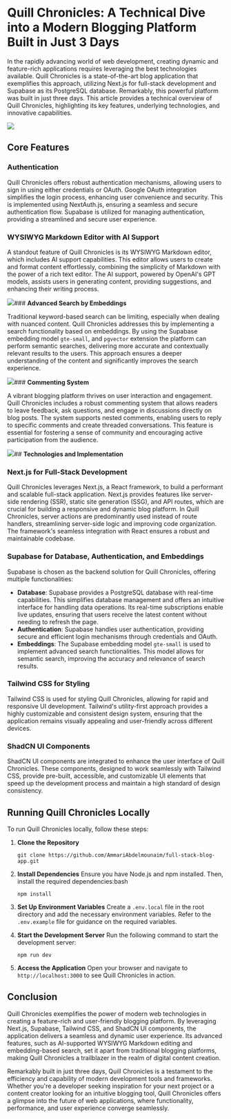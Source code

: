 # **Quill Chronicles: A Technical Dive into a Modern Blogging Platform Built in Just 3 Days**

In the rapidly advancing world of web development, creating dynamic and feature-rich applications requires leveraging the best technologies available. Quill Chronicles is a state-of-the-art blog application that exemplifies this approach, utilizing Next.js for full-stack development and Supabase as its PostgreSQL database. Remarkably, this powerful platform was built in just three days. This article provides a technical overview of Quill Chronicles, highlighting its key features, underlying technologies, and innovative capabilities.

![](https://zeyh1gvg08ufcict.public.blob.vercel-storage.com/Screenshot%202024-05-17%20100158-7bKvf8qRQHHldTluKp9oBK0j0c6zZ7.png)
## **Core Features**

### **Authentication**

Quill Chronicles offers robust authentication mechanisms, allowing users to sign in using either credentials or OAuth. Google OAuth integration simplifies the login process, enhancing user convenience and security. This is implemented using NextAuth.js, ensuring a seamless and secure authentication flow. Supabase is utilized for managing authentication, providing a streamlined and secure user experience.

### **WYSIWYG Markdown Editor with AI Support**

A standout feature of Quill Chronicles is its WYSIWYG Markdown editor, which includes AI support capabilities. This editor allows users to create and format content effortlessly, combining the simplicity of Markdown with the power of a rich text editor. The AI support, powered by OpenAI's GPT models, assists users in generating content, providing suggestions, and enhancing their writing process.

![](https://zeyh1gvg08ufcict.public.blob.vercel-storage.com/b7f09dcf-de9f-4fba-97e5-b27d72aa14d1-4G8v9TfKeU74qhY0DvKHs50DPLeBsT.png)### **Advanced Search by Embeddings**

Traditional keyword-based search can be limiting, especially when dealing with nuanced content. Quill Chronicles addresses this by implementing a search functionality based on embeddings. By using the Supabase embedding model `gte-small`, and  `pgvector` extension the platform can perform semantic searches, delivering more accurate and contextually relevant results to the users. This approach ensures a deeper understanding of the content and significantly improves the search experience.

![](https://zeyh1gvg08ufcict.public.blob.vercel-storage.com/image-53lBvnlGYpwlJpUIIcyFiN887qT8H0.png)### **Commenting System**

A vibrant blogging platform thrives on user interaction and engagement. Quill Chronicles includes a robust commenting system that allows readers to leave feedback, ask questions, and engage in discussions directly on blog posts. The system supports nested comments, enabling users to reply to specific comments and create threaded conversations. This feature is essential for fostering a sense of community and encouraging active participation from the audience.

![](https://zeyh1gvg08ufcict.public.blob.vercel-storage.com/image-gDPXwMpyrgqgy28yvAYIdXrAqGI11C.png)## **Technologies and Implementation**

### **Next.js for Full-Stack Development**

Quill Chronicles leverages Next.js, a React framework, to build a performant and scalable full-stack application. Next.js provides features like server-side rendering (SSR), static site generation (SSG), and API routes, which are crucial for building a responsive and dynamic blog platform. In Quill Chronicles, server actions are predominantly used instead of route handlers, streamlining server-side logic and improving code organization. The framework's seamless integration with React ensures a robust and maintainable codebase.

### **Supabase for Database, Authentication, and Embeddings**

Supabase is chosen as the backend solution for Quill Chronicles, offering multiple functionalities:

- **Database**: Supabase provides a PostgreSQL database with real-time capabilities. This simplifies database management and offers an intuitive interface for handling data operations. Its real-time subscriptions enable live updates, ensuring that users receive the latest content without needing to refresh the page.
- **Authentication**: Supabase handles user authentication, providing secure and efficient login mechanisms through credentials and OAuth.
- **Embeddings**: The Supabase embedding model `gte-small` is used to implement advanced search functionalities. This model allows for semantic search, improving the accuracy and relevance of search results.

### **Tailwind CSS for Styling**

Tailwind CSS is used for styling Quill Chronicles, allowing for rapid and responsive UI development. Tailwind's utility-first approach provides a highly customizable and consistent design system, ensuring that the application remains visually appealing and user-friendly across different devices.

### **ShadCN UI Components**

ShadCN UI components are integrated to enhance the user interface of Quill Chronicles. These components, designed to work seamlessly with Tailwind CSS, provide pre-built, accessible, and customizable UI elements that speed up the development process and maintain a high standard of design consistency.

## **Running Quill Chronicles Locally**

To run Quill Chronicles locally, follow these steps:

1. **Clone the Repository**

   `git clone https://github.com/AmmariAbdelmounaim/full-stack-blog-app.git`

2. **Install Dependencies** Ensure you have Node.js and npm installed. Then, install the required dependencies:bash

   `npm install`

3. **Set Up Environment Variables** Create a `.env.local` file in the root directory and add the necessary environment variables. Refer to the `.env.example` file for guidance on the required variables.

4. **Start the Development Server** Run the following command to start the development server:

   `npm run dev`

5. **Access the Application** Open your browser and navigate to `http://localhost:3000` to see Quill Chronicles in action.

## **Conclusion**

Quill Chronicles exemplifies the power of modern web technologies in creating a feature-rich and user-friendly blogging platform. By leveraging Next.js, Supabase, Tailwind CSS, and ShadCN UI components, the application delivers a seamless and dynamic user experience. Its advanced features, such as AI-supported WYSIWYG Markdown editing and embedding-based search, set it apart from traditional blogging platforms, making Quill Chronicles a trailblazer in the realm of digital content creation.

Remarkably built in just three days, Quill Chronicles is a testament to the efficiency and capability of modern development tools and frameworks. Whether you're a developer seeking inspiration for your next project or a content creator looking for an intuitive blogging tool, Quill Chronicles offers a glimpse into the future of web applications, where functionality, performance, and user experience converge seamlessly.
